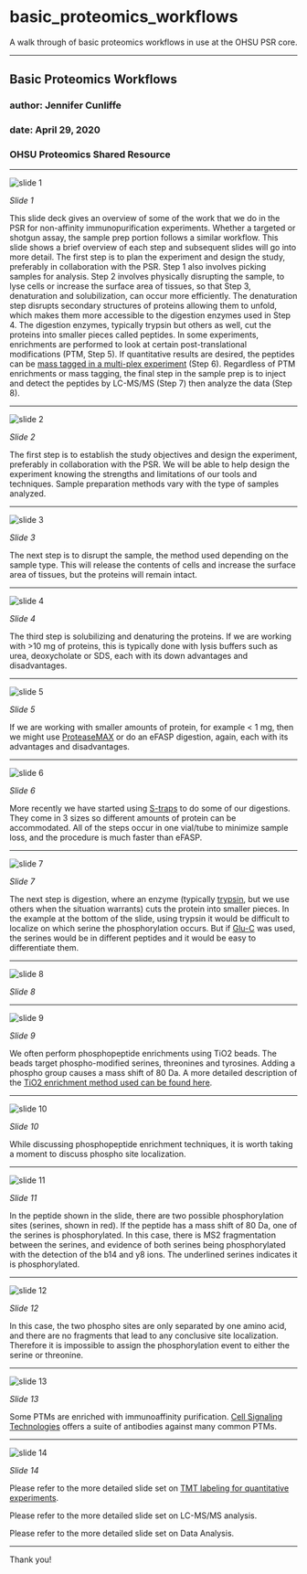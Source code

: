 # basic_proteomics_workflows

A walk through of basic proteomics workflows in use at the OHSU PSR core.

---

## Basic Proteomics Workflows

### author: Jennifer Cunliffe
### date: April 29, 2020
### OHSU Proteomics Shared Resource

***

![slide 1](images/Slide1.PNG)

_Slide 1_

This slide deck gives an overview of some of the work that we do in the PSR for non-affinity immunopurification experiments. Whether a targeted or shotgun assay, the sample prep portion follows a similar workflow. This slide shows a brief overview of each step and subsequent slides will go into more detail.
The first step is to plan the experiment and design the study, preferably in collaboration with the PSR. Step 1 also involves picking samples for analysis. Step 2 involves physically disrupting the sample, to lyse cells or increase the surface area of tissues, so that Step 3, denaturation and solubilization, can occur more efficiently. The denaturation step disrupts secondary structures of proteins allowing them to unfold, which makes them more accessible to the digestion enzymes used in Step 4. The digestion enzymes, typically trypsin but others as well, cut the proteins into smaller pieces called peptides. In some experiments, enrichments are performed to look at certain post-translational modifications (PTM, Step 5). If quantitative results are desired, the peptides can be [mass tagged in a multi-plex experiment](https://github.com/pwilmart/TMT_overview_2020) (Step 6). Regardless of PTM enrichments or mass tagging, the final step in the sample prep is to inject and detect the peptides by LC-MS/MS (Step 7) then analyze the data (Step 8).

***

![slide 2](images/Slide2.PNG)

_Slide 2_

The first step is to establish the study objectives and design the experiment, preferably in collaboration with the PSR. We will be able to help design the experiment knowing the strengths and limitations of our tools and techniques. Sample preparation methods vary with the type of samples analyzed.


***

![slide 3](images/Slide3.PNG)

_Slide 3_

The next step is to disrupt the sample, the method used depending on the sample type. This will release the contents of cells and increase the surface area of tissues, but the proteins will remain intact.

***

![slide 4](images/Slide4.PNG)

_Slide 4_

The third step is solubilizing and denaturing the proteins. If we are working with >10 mg of proteins, this is typically done with lysis buffers such as urea, deoxycholate or SDS, each with its down advantages and disadvantages.

***

![slide 5](images/Slide5.PNG)

_Slide 5_

If we are working with smaller amounts of protein, for example < 1 mg, then we might use [ProteaseMAX](https://www.promega.com/products/mass-spectrometry/proteases-and-surfactants/proteasemax-surfactant_-trypsin-enhancer/?catNum=V2071) or do an eFASP digestion, again, each with its advantages and disadvantages.

***

![slide 6](images/Slide6.PNG)

_Slide 6_

More recently we have started using [S-traps](https://www.protifi.com/s-trap/) to do some of our digestions. They come in 3 sizes so different amounts of protein can be accommodated. All of the steps occur in one vial/tube to minimize sample loss, and the procedure is much faster than eFASP.  

***

![slide 7](images/Slide7.PNG)

_Slide 7_

The next step is digestion, where an enzyme (typically [trypsin](https://en.wikipedia.org/wiki/Trypsin), but we use others when the situation warrants) cuts the protein into smaller pieces.
In the example at the bottom of the slide, using trypsin it would be difficult to localize on which serine the phosphorylation occurs. But if [Glu-C](https://www.promega.com/products/mass-spectrometry/proteases-and-surfactants/glu_c_-sequencing-grade/?catNum=V1651) was used, the serines would be in different peptides and it would be easy to differentiate them.

***

![slide 8](images/Slide8.PNG)

_Slide 8_


***

![slide 9](images/Slide9.PNG)

_Slide 9_

We often perform phosphopeptide enrichments using TiO2 beads. The beads target phospho-modified serines, threonines and tyrosines.  Adding a phospho group causes a mass shift of 80 Da. A more detailed description of the [TiO2 enrichment method used can be found here](https://www.ncbi.nlm.nih.gov/pubmed/25195567).

***

![slide 10](images/Slide10.PNG)

_Slide 10_

While discussing phosphopeptide enrichment techniques, it is worth taking a moment to discuss phospho site localization.

***

![slide 11](images/Slide11.PNG)

_Slide 11_

In the peptide shown in the slide, there are two possible phosphorylation sites (serines, shown in red). If the peptide has a mass shift of 80 Da, one of the serines is phosphorylated. In this case, there is MS2 fragmentation between the serines, and evidence of both serines being phosphorylated with the detection of the b14 and y8 ions. The underlined serines indicates it is phosphorylated.

***

![slide 12](images/Slide12.PNG)

_Slide 12_

In this case, the two phospho sites are only separated by one amino acid, and there are no fragments that lead to any conclusive site localization. Therefore it is impossible to assign the phosphorylation event to either the serine or threonine.

***

![slide 13](images/Slide13.PNG)

_Slide 13_

Some PTMs are enriched with immunoaffinity purification. [Cell Signaling Technologies](https://www.cellsignal.com/) offers a suite of antibodies against many common PTMs.

***

![slide 14](images/Slide14.PNG)

_Slide 14_

Please refer to the more detailed slide set on [TMT labeling for quantitative experiments](https://github.com/pwilmart/TMT_overview_2020).

Please refer to the more detailed slide set on LC-MS/MS analysis.

Please refer to the more detailed slide set on Data Analysis.

***

Thank you!
